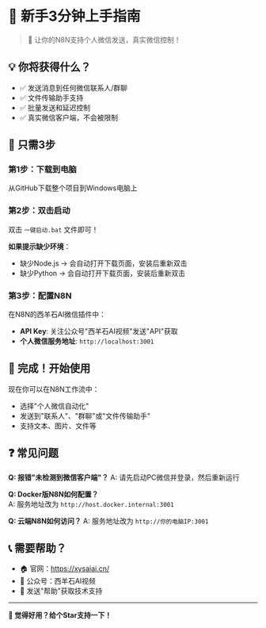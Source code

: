 # 🚀 新手3分钟上手指南

> 📱 让你的N8N支持个人微信发送，真实微信控制！

## 💡 你将获得什么？
- ✅ 发送消息到任何微信联系人/群聊  
- ✅ 文件传输助手支持
- ✅ 批量发送和延迟控制
- ✅ 真实微信客户端，不会被限制

## 🎯 只需3步

### 第1步：下载到电脑
从GitHub下载整个项目到Windows电脑上

### 第2步：双击启动
双击 `一键启动.bat` 文件即可！

**如果提示缺少环境**：
- 缺少Node.js → 会自动打开下载页面，安装后重新双击
- 缺少Python → 会自动打开下载页面，安装后重新双击

### 第3步：配置N8N
在N8N的西羊石AI微信插件中：
- **API Key**: 关注公众号"西羊石AI视频"发送"API"获取
- **个人微信服务地址**: `http://localhost:3001`

## 🎉 完成！开始使用

现在你可以在N8N工作流中：
- 选择"个人微信自动化"
- 发送到"联系人"、"群聊"或"文件传输助手"
- 支持文本、图片、文件等

## ❓ 常见问题

**Q: 报错"未检测到微信客户端"？**
A: 请先启动PC微信并登录，然后重新运行

**Q: Docker版N8N如何配置？**  
A: 服务地址改为 `http://host.docker.internal:3001`

**Q: 云端N8N如何访问？**
A: 服务地址改为 `http://你的电脑IP:3001`

## 📞 需要帮助？

- 🏠 官网：https://xysaiai.cn/
- 📱 公众号：西羊石AI视频
- 💬 发送"帮助"获取技术支持

---

**🌟 觉得好用？给个Star支持一下！**